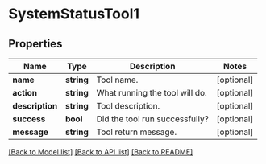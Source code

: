 # SystemStatusTool1

## Properties
Name | Type | Description | Notes
------------ | ------------- | ------------- | -------------
**name** | **string** | Tool name. | [optional] 
**action** | **string** | What running the tool will do. | [optional] 
**description** | **string** | Tool description. | [optional] 
**success** | **bool** | Did the tool run successfully? | [optional] 
**message** | **string** | Tool return message. | [optional] 

[[Back to Model list]](../../README.md#documentation-for-models) [[Back to API list]](../../README.md#documentation-for-api-endpoints) [[Back to README]](../../README.md)

